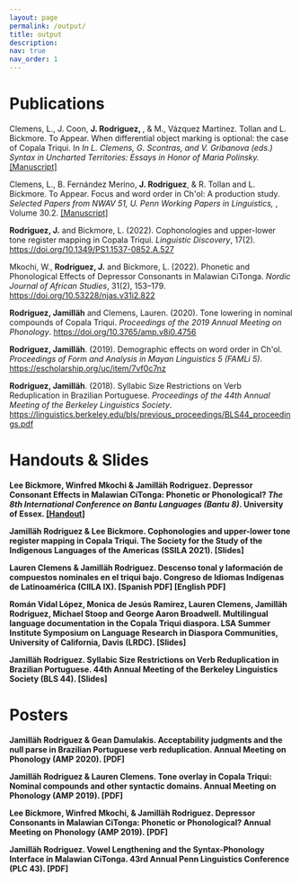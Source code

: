 ```yaml
---
layout: page
permalink: /output/
title: output
description:
nav: true
nav_order: 1
---
```


# Publications

Clemens, L., J. Coon, <b>J. Rodriguez, </b>, & M., Vázquez Martínez. Tollan and L. Bickmore. To Appear. When differential object marking is optional: the case of Copala Triqui. In <i>In L. Clemens, G. Scontras, and V. Gribanova (eds.) Syntax in Uncharted Territories: Essays in Honor of Maria Polinsky. </i> <a href="https://www.lingdomain.org/uploads/2/4/8/4/24841606/clemenscoonmpfs.pdf">[Manuscript]</a><br>

Clemens, L., B. Fernández Merino, <b>J. Rodriguez</b>, & R. Tollan and L. Bickmore. To Appear. Focus and word order in Ch'ol: A production study. <i>Selected Papers from NWAV 51​, U. Penn Working Papers in Linguistics, </i>, Volume 30.2. <a href="https://www.lingdomain.org/uploads/2/4/8/4/24841606/nwav51clemensetal.pdf">[Manuscript]</a><br>

<b>Rodriguez, J.</b> and Bickmore, L. (2022). Cophonologies and upper-lower tone register mapping in Copala Triqui. <i>Linguistic Discovery</i>, 17(2). <a href="https://doi.org/10.1349/PS1.1537-0852.A.527">https://doi.org/10.1349/PS1.1537-0852.A.527</a><br>

Mkochi, W., <b>Rodriguez, J.</b> and Bickmore, L. (2022). Phonetic and Phonological Effects of Depressor Consonants in Malawian CiTonga. <i>Nordic Journal of African Studies</i>, 31(2), 153–179. <a href="https://doi.org/10.53228/njas.v31i2.822">https://doi.org/10.53228/njas.v31i2.822</a><br>

<b>Rodriguez, Jamilläh</b> and Clemens, Lauren. (2020). Tone lowering in nominal compounds of Copala Triqui. <i>Proceedings of the 2019 Annual Meeting on Phonology</i>. <a href="https://doi.org/10.3765/amp.v8i0.4756">https://doi.org/10.3765/amp.v8i0.4756</a><br>

<b>Rodriguez, Jamilläh</b>. (2019). Demographic effects on word order in Ch'ol. <i>Proceedings of Form and Analysis in Mayan Linguistics 5 (FAMLi 5)</i>. <a href="https://escholarship.org/uc/item/7vf0c7nz">https://escholarship.org/uc/item/7vf0c7nz</a><br>

<b>Rodriguez, Jamilläh</b>. (2018). Syllabic Size Restrictions on Verb Reduplication in Brazilian Portuguese. <i>Proceedings of the 44th Annual Meeting of the Berkeley Linguistics Society</i>. <a href="https://linguistics.berkeley.edu/bls/previous_proceedings/BLS44_proceedings.pdf">https://linguistics.berkeley.edu/bls/previous_proceedings/BLS44_proceedings.pdf</a><br>

# Handouts & Slides

<b>Lee Bickmore, Winfred Mkochi & <b>Jamilläh Rodriguez</b>. Depressor Consonant Effects in Malawian CiTonga: Phonetic or Phonological? <i>The 8th International Conference on Bantu Languages (Bantu 8)</i>. University of Essex. <a href="https://d4ab0dac-3e2f-4f19-8555-d34e71ac2042.filesusr.com/ugd/80a847_efc53c103ed54faf96ff17520706cae4.pdf">[Handout]</a><br>

Jamilläh Rodriguez & Lee Bickmore. Cophonologies and upper-lower tone register mapping in Copala Triqui. The Society for the Study of the Indigenous Languages of the Americas (SSILA 2021). [Slides] 

Lauren Clemens & Jamilläh Rodriguez. Descenso tonal y laformación de compuestos nominales en el triqui bajo. Congreso de Idiomas Indígenas de Latinoamérica (CIILA IX). [Spanish PDF] [English PDF]

Román Vidal López, Monica de Jesús Ramírez, Lauren Clemens, Jamilläh Rodriguez, Michael Stoop and George Aaron Broadwell. Multilingual language documentation in the Copala Triqui diaspora. LSA Summer Institute Symposium on Language Research in Diaspora Communities, University of California, Davis (LRDC). [Slides]

Jamilläh Rodriguez. Syllabic Size Restrictions on Verb Reduplication in Brazilian Portuguese. 44th Annual Meeting of the Berkeley Linguistics Society (BLS 44). [Slides]

# Posters

Jamilläh Rodriguez & Gean Damulakis. Acceptability judgments and the null parse in Brazilian Portuguese verb reduplication. Annual Meeting on Phonology (AMP 2020). [PDF]

Jamilläh Rodriguez & Lauren Clemens. Tone overlay in Copala Triqui: Nominal compounds and other syntactic domains. Annual Meeting on Phonology (AMP 2019). [PDF]

Lee Bickmore, Winfred Mkochi, & Jamilläh Rodriguez. Depressor Consonants in Malawian CiTonga: Phonetic or Phonological? Annual Meeting on Phonology (AMP 2019).  [PDF]

Jamilläh Rodriguez. Vowel Lengthening and the Syntax-Phonology Interface in Malawian CiTonga. 43rd Annual Penn Linguistics Conference (PLC 43). [PDF]

